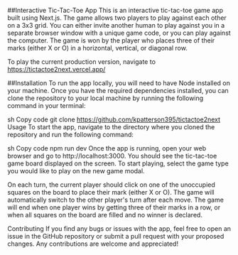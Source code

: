 ##Interactive Tic-Tac-Toe App
This is an interactive tic-tac-toe game app built using Next.js. The game allows two players to play against each other on a 3x3 grid. You can either invite another human to play against you in a separate browser window with a unique game code, or you can play against the computer. The game is won by the player who places three of their marks (either X or O) in a horizontal, vertical, or diagonal row.

To play the current production version, navigate to https://tictactoe2next.vercel.app/


##Installation
To run the app locally, you will need to have Node installed on your machine. Once you have the required dependencies installed, you can clone the repository to your local machine by running the following command in your terminal:

sh
Copy code
git clone https://github.com/kpatterson395/tictactoe2next
Usage
To start the app, navigate to the directory where you cloned the repository and run the following command:

sh
Copy code
npm run dev
Once the app is running, open your web browser and go to http://localhost:3000. You should see the tic-tac-toe game board displayed on the screen. To start playing, select the game type you would like to play on the new game modal.

On each turn, the current player should click on one of the unoccupied squares on the board to place their mark (either X or O). The game will automatically switch to the other player's turn after each move. The game will end when one player wins by getting three of their marks in a row, or when all squares on the board are filled and no winner is declared.

Contributing
If you find any bugs or issues with the app, feel free to open an issue in the GitHub repository or submit a pull request with your proposed changes. Any contributions are welcome and appreciated!
